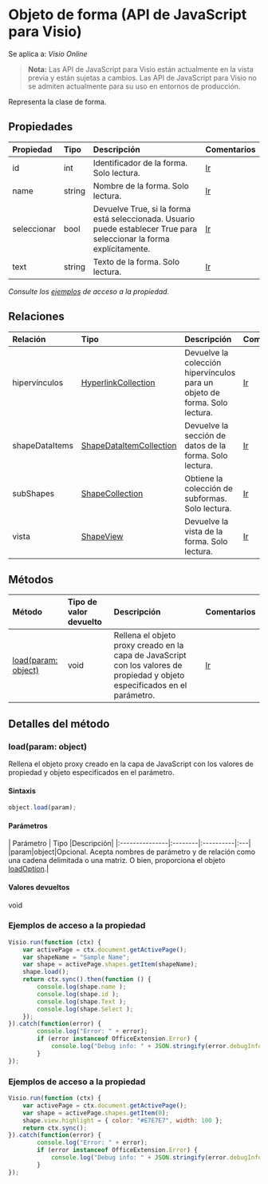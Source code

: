 # <a name="shape-object-javascript-api-for-visio"></a>Objeto de forma (API de JavaScript para Visio)

Se aplica a: _Visio Online_
>**Nota:** Las API de JavaScript para Visio están actualmente en la vista previa y están sujetas a cambios. Las API de JavaScript para Visio no se admiten actualmente para su uso en entornos de producción.

Representa la clase de forma.

## <a name="properties"></a>Propiedades

| Propiedad     | Tipo   |Descripción| Comentarios|
|:---------------|:--------|:----------|:---|
|id|int|Identificador de la forma. Solo lectura.|[Ir](https://github.com/OfficeDev/office-js-docs/issues/new?title=Visio-shape-id)|
|name|string|Nombre de la forma. Solo lectura.|[Ir](https://github.com/OfficeDev/office-js-docs/issues/new?title=Visio-shape-name)|
|seleccionar|bool|Devuelve True, si la forma está seleccionada. Usuario puede establecer True para seleccionar la forma explícitamente.|[Ir](https://github.com/OfficeDev/office-js-docs/issues/new?title=Visio-shape-select)|
|text|string|Texto de la forma. Solo lectura.|[Ir](https://github.com/OfficeDev/office-js-docs/issues/new?title=Visio-shape-text)|

_Consulte los [ejemplos](#property-access-examples) de acceso a la propiedad._

## <a name="relationships"></a>Relaciones
| Relación | Tipo   |Descripción| Comentarios|
|:---------------|:--------|:----------|:---|
|hipervínculos|[HyperlinkCollection](hyperlinkcollection.md)|Devuelve la colección hipervínculos para un objeto de forma. Solo lectura.|[Ir](https://github.com/OfficeDev/office-js-docs/issues/new?title=Visio-shape-hyperlinks)|
|shapeDataItems|[ShapeDataItemCollection](shapedataitemcollection.md)|Devuelve la sección de datos de la forma. Solo lectura.|[Ir](https://github.com/OfficeDev/office-js-docs/issues/new?title=Visio-shape-shapeDataItems)|
|subShapes|[ShapeCollection](shapecollection.md)|Obtiene la colección de subformas. Solo lectura.|[Ir](https://github.com/OfficeDev/office-js-docs/issues/new?title=Visio-shape-subShapes)|
|vista|[ShapeView](shapeview.md)|Devuelve la vista de la forma. Solo lectura.|[Ir](https://github.com/OfficeDev/office-js-docs/issues/new?title=Visio-shape-view)|

## <a name="methods"></a>Métodos

| Método           | Tipo de valor devuelto    |Descripción| Comentarios|
|:---------------|:--------|:----------|:---|
|[load(param: object)](#loadparam-object)|void|Rellena el objeto proxy creado en la capa de JavaScript con los valores de propiedad y objeto especificados en el parámetro.|[Ir](https://github.com/OfficeDev/office-js-docs/issues/new?title=Visio-shape-load)|

## <a name="method-details"></a>Detalles del método

### <a name="loadparam-object"></a>load(param: object)
Rellena el objeto proxy creado en la capa de JavaScript con los valores de propiedad y objeto especificados en el parámetro.

#### <a name="syntax"></a>Sintaxis
```js
object.load(param);
```

#### <a name="parameters"></a>Parámetros
| Parámetro    | Tipo   |Descripción|
|:---------------|:--------|:----------|:---|
|param|object|Opcional. Acepta nombres de parámetro y de relación como una cadena delimitada o una matriz. O bien, proporciona el objeto [loadOption](loadoption.md).|

#### <a name="returns"></a>Valores devueltos
void
### <a name="property-access-examples"></a>Ejemplos de acceso a la propiedad
```js
Visio.run(function (ctx) { 
    var activePage = ctx.document.getActivePage();
    var shapeName = "Sample Name";
    var shape = activePage.shapes.getItem(shapeName);
    shape.load();
    return ctx.sync().then(function () {
        console.log(shape.name );
        console.log(shape.id );
        console.log(shape.Text );
        console.log(shape.Select );
    });
}).catch(function(error) {
        console.log("Error: " + error);
        if (error instanceof OfficeExtension.Error) {
            console.log("Debug info: " + JSON.stringify(error.debugInfo));
        }
});
```

### <a name="property-access-examples"></a>Ejemplos de acceso a la propiedad
```js
Visio.run(function (ctx) { 
    var activePage = ctx.document.getActivePage();
    var shape = activePage.shapes.getItem(0);
    shape.view.highlight = { color: "#E7E7E7", width: 100 };
    return ctx.sync();
}).catch(function(error) {
        console.log("Error: " + error);
        if (error instanceof OfficeExtension.Error) {
            console.log("Debug info: " + JSON.stringify(error.debugInfo));
        }
});
```